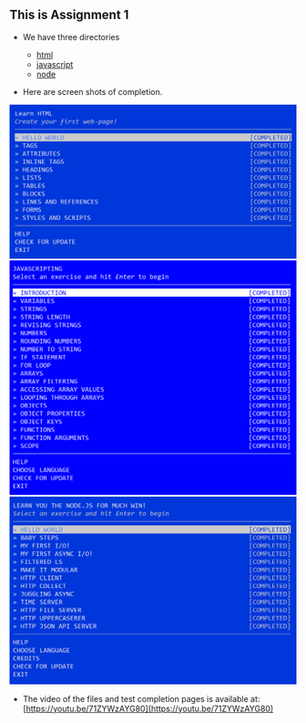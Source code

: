 ## This is Assignment 1

* We have three directories
  * [html](html)
  * [javascript](javascript)
  * [node](node)

* Here are screen shots of completion.

<img src="html/html-complete.png" width="700">
<img src="javascript/javascript-complete.png" width="700">
<img src="node/node-complete.png" width="700">

* The video of the files and test completion pages is available at: [https://youtu.be/71ZYWzAYG80](https://youtu.be/71ZYWzAYG80)
